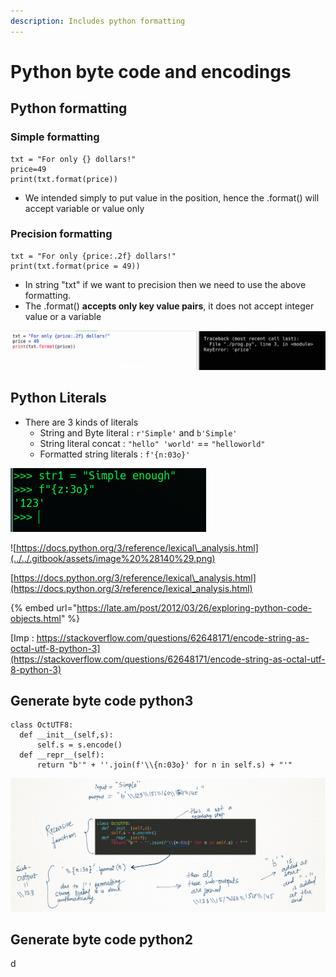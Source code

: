 ```yaml
---
description: Includes python formatting
---
```


# Python byte code and encodings

## Python formatting

### Simple formatting

```text
txt = "For only {} dollars!"
price=49
print(txt.format(price))
```

* We intended simply to put value in the position, hence the .format\(\) will accept variable or value only

### Precision formatting

```text
txt = "For only {price:.2f} dollars!"
print(txt.format(price = 49))
```

* In string "txt" if we want to precision then we need to use the above formatting.
* The .format\(\) **accepts only key value pairs**, it does not accept integer value or a variable

![Error example because .format\(\) accepts key:value pairs](../../.gitbook/assets/image%20%28139%29.png)



## Python Literals

* There are 3 kinds of literals
  * String and Byte literal : `r'Simple'` and `b'Simple'`
  * String literal concat : `"hello" 'world'` == `"helloworld"`
  * Formatted string literals : `f'{n:03o}'`

![Formatted string literals](../../.gitbook/assets/image%20%28142%29.png)

![https://docs.python.org/3/reference/lexical\_analysis.html](../../.gitbook/assets/image%20%28140%29.png)

[https://docs.python.org/3/reference/lexical\_analysis.html](https://docs.python.org/3/reference/lexical_analysis.html)

{% embed url="https://late.am/post/2012/03/26/exploring-python-code-objects.html" %}

[Imp : https://stackoverflow.com/questions/62648171/encode-string-as-octal-utf-8-python-3](https://stackoverflow.com/questions/62648171/encode-string-as-octal-utf-8-python-3)

## Generate byte code python3

```text
class OctUTF8:
  def __init__(self,s):
      self.s = s.encode()
  def __repr__(self):
      return "b'" + ''.join(f'\\{n:03o}' for n in self.s) + "'"
```

![](../../.gitbook/assets/image%20%28143%29.png)

## Generate byte code python2

d



